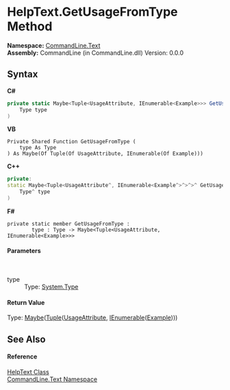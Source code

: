 # HelpText.GetUsageFromType Method 
 

**Namespace:**&nbsp;<a href="N_CommandLine_Text">CommandLine.Text</a><br />**Assembly:**&nbsp;CommandLine (in CommandLine.dll) Version: 0.0.0

## Syntax

**C#**<br />
``` C#
private static Maybe<Tuple<UsageAttribute, IEnumerable<Example>>> GetUsageFromType(
	Type type
)
```

**VB**<br />
``` VB
Private Shared Function GetUsageFromType ( 
	type As Type
) As Maybe(Of Tuple(Of UsageAttribute, IEnumerable(Of Example)))
```

**C++**<br />
``` C++
private:
static Maybe<Tuple<UsageAttribute^, IEnumerable<Example^>^>^>^ GetUsageFromType(
	Type^ type
)
```

**F#**<br />
``` F#
private static member GetUsageFromType : 
        type : Type -> Maybe<Tuple<UsageAttribute, IEnumerable<Example>>> 

```


#### Parameters
&nbsp;<dl><dt>type</dt><dd>Type: <a href="https://docs.microsoft.com/dotnet/api/system.type" target="_blank">System.Type</a><br /></dd></dl>

#### Return Value
Type: <a href="T_CSharpx_Maybe_1">Maybe</a>(<a href="https://docs.microsoft.com/dotnet/api/system.tuple-2" target="_blank">Tuple</a>(<a href="T_CommandLine_Text_UsageAttribute">UsageAttribute</a>, <a href="https://docs.microsoft.com/dotnet/api/system.collections.generic.ienumerable-1" target="_blank">IEnumerable</a>(<a href="T_CommandLine_Text_Example">Example</a>)))

## See Also


#### Reference
<a href="T_CommandLine_Text_HelpText">HelpText Class</a><br /><a href="N_CommandLine_Text">CommandLine.Text Namespace</a><br />
